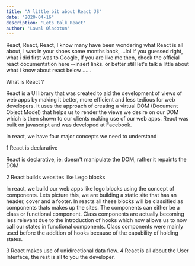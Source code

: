 ```yaml
---
title: "A little bit about React JS"
date: "2020-04-16"
description: 'Lets talk React'
author: 'Lawal Oladotun'
---
```



React, React, React, I know many have been wondering what React is all about, I was in your shoes some months back, ...lol
if you guessed right, what i did first was to Google, If you are like me then, check the official react documentation here --insert links. or better still let's talk a little about what i know about react below ......

What is React ?

React is a UI library that was created to aid the development of views of web apps by making it better, more efficient and less tedious for web developers. It uses the approach of creating a virtual DOM (Document Object Model) that helps us to  render the views we desire on our DOM which is then shown to our clients making use of our web apps. React was built on javascript and was developed at Facebook.

In react, we have four major concepts we need to understand

1 React is declarative

React is declarative, ie: doesn't manipulate the DOM, rather it repaints the DOM

2 React builds websites like Lego blocks

In react, we build our web apps like lego blocks using the concept of components. Lets picture this, we are building a static site that has an header, cover and a footer. In reacts all these blocks will be classified as components thats makes up the sites. The components can either be a class or functional component. Class components are actually becoming less relevant due to the introduction of hooks which now allows us to now call our states in functional components. Class components were mainly used before the addition of hooks because of the capability of holding states.

3  React makes use of unidirectional data flow.
4  React is all about the User Interface, the rest is all to you the developer.

